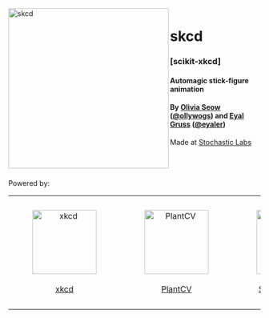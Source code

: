 <img src="https://user-images.githubusercontent.com/4436747/186605404-385dd5fd-45fb-471a-8200-b19c13926928.png" alt="skcd" align="left" height="320">

# skcd

### [scikit-xkcd]

#### Automagic stick-figure animation

#### By [Olivia Seow](https://www.oliviaseow.com) ([@ollywogs](https://twitter.com/ollywogs)) and [Eyal Gruss](https://eyalgruss.com) ([@eyaler](https://twitter.com/eyaler))

Made at [Stochastic Labs](http://stochasticlabs.org)

<br><br><br>
Powered by:
<table align="center">
<tr align="center">
<td>
<a href="https://xkcd.com"><figure><img src="https://user-images.githubusercontent.com/4436747/186593350-002fdcac-70dd-4237-bc01-c0743677a0b0.png" alt="xkcd" height="128"><br><br><figcaption>xkcd</figcaption></figure></a>
</td>
<td>
<a href="https://github.com/danforthcenter/plantcv"><figure><img src="https://user-images.githubusercontent.com/4436747/186595109-5d5cde8d-4801-4ebe-bbe7-e7167ab59acf.png" alt="PlantCV" height="128"><br><br><figcaption>PlantCV</figcaption></figure></a>
</td>
<td>
<a href="https://github.com/CompVis/stable-diffusion"><figure><img src="https://user-images.githubusercontent.com/4436747/186594458-7f22c4ee-3d43-41e6-b187-37efc8f685d3.png" alt="Stable Diffusion" height="128"><br><br><figcaption>Stable Diffusion</figcaption></figure></a>
</td>
<td>
<a href="https://github.com/huggingface/diffusers"><figure><img src="https://user-images.githubusercontent.com/4436747/186587153-ad8b9602-d749-4b83-9307-3bdb76d0fd77.png" alt="Hugging Face Diffusers" height="128"><br><figcaption>Hugging Face<br>🧨 Diffusers</figcaption></figure></a>
</td>
<td>
<a href="https://imaginarysoundscape.net"><figure><img src="https://user-images.githubusercontent.com/4436747/186593722-06f0d51c-aecc-408e-9433-8d274eaf3e8a.png" alt="Imaginary Soundscape" height="128"><br><br><figcaption>Imaginary Soundscape</figcaption></figure></a>
</td>
</tr>
</table>

